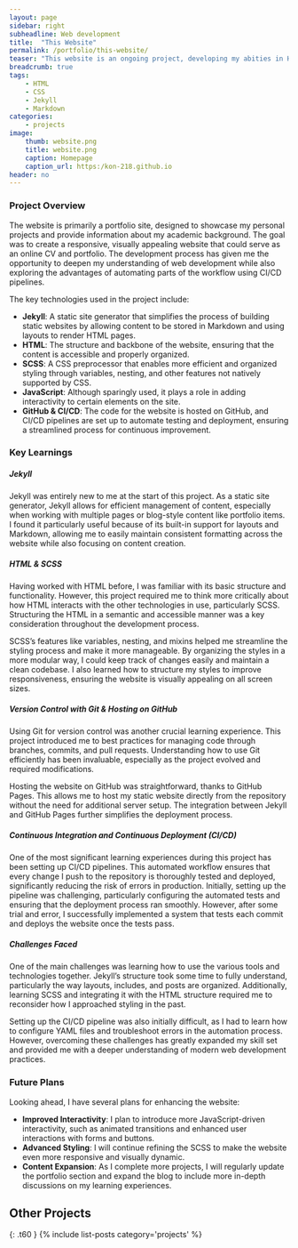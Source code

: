 ```yaml
---
layout: page
sidebar: right
subheadline: Web development
title:  "This Website"
permalink: /portfolio/this-website/
teaser: "This website is an ongoing project, developing my abities in HTML and CSS."
breadcrumb: true
tags:
    - HTML
    - CSS
    - Jekyll
    - Markdown
categories:
    - projects
image:
    thumb: website.png
    title: website.png
    caption: Homepage
    caption_url: https:/kon-218.github.io
header: no
---
```


<h3>Project Overview</h3>

<p>The website is primarily a portfolio site, designed to showcase my personal projects and provide information about my academic background. The goal was to create a responsive, visually appealing website that could serve as an online CV and portfolio. The development process has given me the opportunity to deepen my understanding of web development while also exploring the advantages of automating parts of the workflow using CI/CD pipelines.</p>

<p>The key technologies used in the project include:</p>

<ul>
  <li><strong>Jekyll</strong>: A static site generator that simplifies the process of building static websites by allowing content to be stored in Markdown and using layouts to render HTML pages.</li>
  <li><strong>HTML</strong>: The structure and backbone of the website, ensuring that the content is accessible and properly organized.</li>
  <li><strong>SCSS</strong>: A CSS preprocessor that enables more efficient and organized styling through variables, nesting, and other features not natively supported by CSS.</li>
  <li><strong>JavaScript</strong>: Although sparingly used, it plays a role in adding interactivity to certain elements on the site.</li>
  <li><strong>GitHub & CI/CD</strong>: The code for the website is hosted on GitHub, and CI/CD pipelines are set up to automate testing and deployment, ensuring a streamlined process for continuous improvement.</li>
</ul>

<h3>Key Learnings</h3>

<h5>Jekyll</h5>

<p>Jekyll was entirely new to me at the start of this project. As a static site generator, Jekyll allows for efficient management of content, especially when working with multiple pages or blog-style content like portfolio items. I found it particularly useful because of its built-in support for layouts and Markdown, allowing me to easily maintain consistent formatting across the website while also focusing on content creation.</p>

<h5>HTML & SCSS</h5>

<p>Having worked with HTML before, I was familiar with its basic structure and functionality. However, this project required me to think more critically about how HTML interacts with the other technologies in use, particularly SCSS. Structuring the HTML in a semantic and accessible manner was a key consideration throughout the development process.</p>

<p>SCSS’s features like variables, nesting, and mixins helped me streamline the styling process and make it more manageable. By organizing the styles in a more modular way, I could keep track of changes easily and maintain a clean codebase. I also learned how to structure my styles to improve responsiveness, ensuring the website is visually appealing on all screen sizes.</p>

<h5>Version Control with Git & Hosting on GitHub</h5>

<p>Using Git for version control was another crucial learning experience. This project introduced me to best practices for managing code through branches, commits, and pull requests. Understanding how to use Git efficiently has been invaluable, especially as the project evolved and required modifications.</p>

<p>Hosting the website on GitHub was straightforward, thanks to GitHub Pages. This allows me to host my static website directly from the repository without the need for additional server setup. The integration between Jekyll and GitHub Pages further simplifies the deployment process.</p>

<h5>Continuous Integration and Continuous Deployment (CI/CD)</h5>

<p>One of the most significant learning experiences during this project has been setting up CI/CD pipelines. This automated workflow ensures that every change I push to the repository is thoroughly tested and deployed, significantly reducing the risk of errors in production. Initially, setting up the pipeline was challenging, particularly configuring the automated tests and ensuring that the deployment process ran smoothly. However, after some trial and error, I successfully implemented a system that tests each commit and deploys the website once the tests pass.</p>

<h5>Challenges Faced</h5>

<p>One of the main challenges was learning how to use the various tools and technologies together. Jekyll’s structure took some time to fully understand, particularly the way layouts, includes, and posts are organized. Additionally, learning SCSS and integrating it with the HTML structure required me to reconsider how I approached styling in the past.</p>

<p>Setting up the CI/CD pipeline was also initially difficult, as I had to learn how to configure YAML files and troubleshoot errors in the automation process. However, overcoming these challenges has greatly expanded my skill set and provided me with a deeper understanding of modern web development practices.</p>

<h3>Future Plans</h3>

<p>Looking ahead, I have several plans for enhancing the website:</p>

<ul>
  <li><strong>Improved Interactivity</strong>: I plan to introduce more JavaScript-driven interactivity, such as animated transitions and enhanced user interactions with forms and buttons.</li>
  <li><strong>Advanced Styling</strong>: I will continue refining the SCSS to make the website even more responsive and visually dynamic.</li>
  <li><strong>Content Expansion</strong>: As I complete more projects, I will regularly update the portfolio section and expand the blog to include more in-depth discussions on my learning experiences.</li>
</ul>



## Other Projects
{: .t60 }
{% include list-posts category='projects' %}
